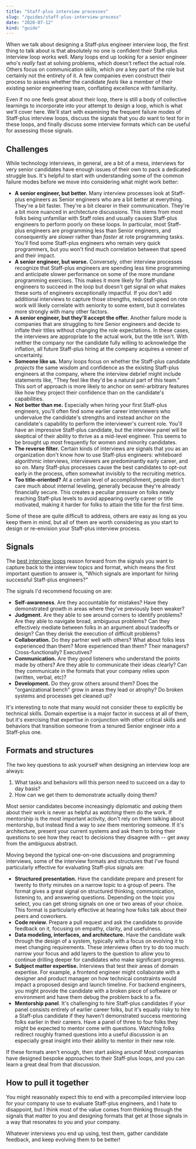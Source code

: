```yaml
---
title: "Staff-plus interview processes"
slug: "/guides/staff-plus-interview-process"
date: "2020-07-12"
kind: "guide"
---
```



When we talk about designing a Staff-plus engineer interview loop, the first thing to talk about is that absolutely no one is confident their Staff-plus interview loop works well. Many loops end up looking for a senior engineer who's _really_ fast at solving problems, which doesn't reflect the actual role. Others focus on communication skills, which _are_ a key part of the role but certainly not the entirety of it. A few companies even construct their process to assess whether the candidate _feels_ like a member of their existing senior engineering team, conflating excellence with familiarity.

Even if no one feels great about their loop, there is still a body of collective learnings to incorporate into your attempt to design a loop, which is what we'll cover here. We'll start with examining the frequent failure modes of Staff-plus interview loops, discuss the signals that you _do_ want to test for in these loops, and finally discuss some interview formats which can be useful for assessing those signals.

## Challenges

While technology interviews, in general, are a bit of a mess, interviews for very senior candidates have enough issues of their own to pack a dedicated struggle bus. It's helpful to start with understanding some of the common failure modes before we move into considering what might work better:



* **A senior engineer, but better.** Many interview processes look at Staff-plus engineers as Senior engineers who are a bit better at everything. They're a bit faster. They're a bit clearer in their communication. They're a bit more nuanced in architecture discussions. This stems from most folks being unfamiliar with Staff roles and usually causes Staff-plus engineers to perform poorly on these loops. In particular, most Staff-plus engineers are programming less than Senior engineers, and consequently are _slower_ rather than _faster_ at rote programming tasks. You'll find some Staff-plus engineers who remain very quick programmers, but you won't find much correlation between that speed and their impact.
* **A senior engineer, but worse.** Conversely, other interview processes recognize that Staff-plus engineers are spending less time programming and anticipate slower performance on some of the more mundane programming exercises. This makes it more likely for Staff-plus engineers to succeed in the loop but doesn't get signal on what makes these sorts of engineers exceptionally impactful. If you don't add additional interviews to capture those strengths, reduced speed on rote work will likely correlate with seniority to some extent, but it correlates more strongly with many other factors.
* **A senior engineer, but they'll accept the offer.** Another failure mode is companies that are struggling to hire Senior engineers and decide to inflate their titles without changing the role expectations. In these cases, the interviews are appropriate to the actual work, but the title isn't. With neither the company nor the candidate fully willing to acknowledge the inflation, all future Staff-plus hiring at the company acquires a veneer of uncertainty.
* **Someone like us.** Many loops focus on whether the Staff-plus candidate _projects_ the same wisdom and confidence as the existing Staff-plus engineers at the company, where the interview debrief might include statements like, "They feel like they'd be a natural part of this team." This sort of approach is more likely to anchor on semi-arbitrary features like how they project their confidence than on the candidate's capabilities.
* **Not better than me.** Especially when hiring your first Staff-plus engineers, you'll often find some earlier career interviewers who undervalue the candidate's strengths and instead anchor on the candidate's capability to perform the interviewer's current role. You'll have an impressive Staff-plus candidate, but the interview panel will be skeptical of their ability to thrive as a mid-level engineer. This seems to be brought up most frequently for women and minority candidates.
* **The reverse filter.** Certain kinds of interviews are signals that you as an organization don't know how to use Staff-plus engineers: whiteboard algorithmic interviews, interviewers are predominantly early career, and so on. Many Staff-plus processes cause the best candidates to opt-out early in the process, often somewhat invisibly to the recruiting metrics.
* **Too title-oriented?** At a certain level of accomplishment, people don't care much about internal leveling, generally because they're already financially secure. This creates a peculiar pressure on folks newly reaching Staff-plus levels to avoid appearing overly career or title motivated, making it harder for folks to attain the title for the first time.

Some of these are quite difficult to address, others are easy as long as you keep them in mind, but all of them are worth considering as you start to design or re-envision your Staff-plus interview process.

## Signals

The [best interview loops](https://lethain.com/designing-interview-loops/) reason forward from the signals you want to capture back to the interview topics and format, which means the first important question to answer is, "Which signals are important for hiring successful Staff-plus engineers?"

The signals I'd recommend focusing on are:



* **Self-awareness**. Are they accountable for mistakes? Have they demonstrated growth in areas where they've previously been weaker?
* **Judgment.** Are they able to see around corners to identify problems? Are they able to navigate broad, ambiguous problems? Can they effectively mediate between folks in an argument about tradeoffs or design? Can they derisk the execution of difficult problems?
* **Collaboration.** Do they partner well with others? What about folks less experienced than them? More experienced than them? Their managers? Cross-functionally? Executives?
* **Communication.** Are they good listeners who understand the points made by others? Are they able to communicate their ideas clearly? Can they communicate in the formats that your company relies upon (written, verbal, etc)?
* **Development.** Do they grow others around them? Does the "organizational bench" grow in areas they lead or atrophy? Do broken systems and processes get cleaned up?

It's interesting to note that many would not consider these to explicitly be technical skills. Domain expertise is a major factor in success at all of them, but it's exercising that expertise in conjunction with other critical skills and behaviors that transition someone from a tenured Senior engineer into a Staff-plus one.

## Formats and structures

The two key questions to ask yourself when designing an interview loop are always:



1. What tasks and behaviors will this person need to succeed on a day to day basis?
2. How can we get them to demonstrate actually doing them?

Most senior candidates become increasingly diplomatic and _asking_ them about their work is never as helpful as _watching_ them do the work. If mentorship is the most important activity, don't rely on them talking about mentorship, but instead find a way to _see_ them mentoring someone. If it's architecture, present your current systems and ask them to bring their questions to see how they react to decisions they disagree with -- get away from the ambiguous abstract.

Moving beyond the typical one-on-one discussions and programming interviews, some of the interview formats and structures that I've found particularly effective for evaluating Staff-plus signals are:



* **Structured presentation.** Have the candidate prepare and present for twenty to thirty minutes on a narrow topic to a group of peers. The format gives a great signal on structured thinking, communication, listening to, and answering questions. Depending on the topic you select, you can get strong signals on one or two areas of your choice. This format is particularly effective at hearing how folks talk about their peers and coworkers.
* **Code review.** Prepare a pull request and ask the candidate to provide feedback on it, focusing on empathy, clarity, and usefulness.
* **Data modeling, interfaces, and architecture.** Have the candidate walk through the design of a system, typically with a focus on evolving it to meet changing requirements. These interviews often try to do too much: narrow your focus and add layers to the question to allow you to continue drilling deeper for candidates who make significant progress.
* **Subject matter expertise.** Interviews that test their areas of domain expertise. For example, a frontend engineer might collaborate with a designer and product manager on how technical constraints would impact a proposed design and launch timeline. For backend engineers, you might provide the candidate with a broken piece of software or environment and have them debug the problem back to a fix.
* **Mentorship panel**. It's challenging to hire Staff-plus candidates if your panel consists entirely of earlier career folks, but it's equally risky to hire a Staff-plus candidate if they haven't demonstrated success mentoring folks earlier in their careers. Have a panel of three to four folks they might be expected to mentor come with questions. Watching folks redirect roughly framed questions into a useful discussion is an especially great insight into their ability to mentor in their new role.

If these formats aren't enough, then start asking around! Most companies have designed bespoke approaches to their Staff-plus loops, and you can learn a great deal from that discussion.

## How to pull it together

You might reasonably expect this to end with a precompiled interview loop for your company to use to evaluate Staff-plus engineers, and I hate to disappoint, but I think most of the value comes from thinking through the signals that matter to you and designing formats that get at those signals in a way that resonates to you and your company.

Whatever interviews you end up using, test them, gather candidate feedback, and keep evolving them to be better!
